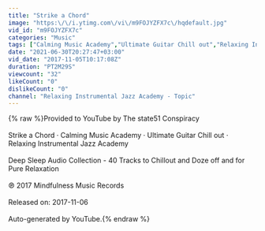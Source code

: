 ```yaml
---
title: "Strike a Chord"
image: "https:\/\/i.ytimg.com\/vi\/m9FOJYZFX7c\/hqdefault.jpg"
vid_id: "m9FOJYZFX7c"
categories: "Music"
tags: ["Calming Music Academy","Ultimate Guitar Chill out","Relaxing Instrumental Jazz Academy"]
date: "2021-06-30T20:27:47+03:00"
vid_date: "2017-11-05T10:17:08Z"
duration: "PT2M29S"
viewcount: "32"
likeCount: "0"
dislikeCount: "0"
channel: "Relaxing Instrumental Jazz Academy - Topic"
---
```

{% raw %}Provided to YouTube by The state51 Conspiracy<br /><br />Strike a Chord · Calming Music Academy · Ultimate Guitar Chill out · Relaxing Instrumental Jazz Academy<br /><br />Deep Sleep Audio Collection - 40 Tracks to Chillout and Doze off and for Pure Relaxation<br /><br />℗ 2017 Mindfulness Music Records<br /><br />Released on: 2017-11-06<br /><br />Auto-generated by YouTube.{% endraw %}
